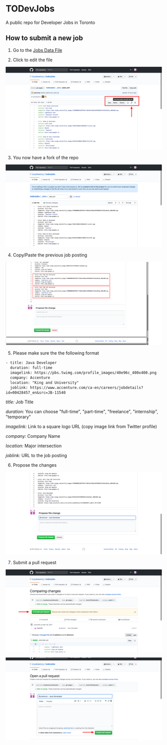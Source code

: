# TODevJobs 
A public repo for Developer Jobs in Toronto

## How to submit a new job

1. Go to the [Jobs Data File](https://github.com/izzydoesizzy/todevjobs/blob/gh-pages/_data/jobs.yml)

2. Click to edit the file

![Edit](/images/readme-images/01-forkedit.png)

3. You now have a fork of the repo

![Fork](/images/readme-images/02-fork.png)

4. Copy/Paste the previous job posting

![Duplicate](/images/readme-images/03-duplicate.png)

5. Please make sure the  the following format
```liquid
- title: Java Developer
  duration: full-time 
  imagelink: https://pbs.twimg.com/profile_images/40e96c_400x400.png 
  company: Accenture
  location: "King and University" 
  joblink: https://www.accenture.com/ca-en/careers/jobdetails?id=00428457_en&src=JB-11540
```

*title:* Job Title

*duration:* You can choose "full-time", "part-time", "freelance", "internship", "temporary"

*imagelink:* Link to a square logo URL (copy image link from Twitter profile)

*company:* Company Name

*location:* Major intersection

*joblink:* URL to the job posting


6. Propose the changes

![Propose Changes](/images/readme-images/04-proposechanges.png)

7. Submit a pull request

![Pull Request](/images/readme-images/05-pullrequest.png)

![Submit Pull Request](/images/readme-images/06-createpullrequest.png)